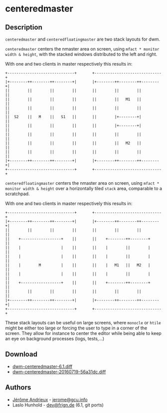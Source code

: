 centeredmaster
==============

Description
-----------

`centeredmaster` and `centeredfloatingmaster` are two stack layouts for dwm.

`centeredmaster` centers the nmaster area on screen, using
`mfact * monitor width & height`, with the stacked windows
distributed to the left and right.

With one and two clients in master respectively this results in:

    +------------------------------+       +------------------------------+
    |+--------++--------++--------+|       |+--------++--------++--------+|
    ||        ||        ||        ||       ||        ||        ||        ||
    ||        ||        ||        ||       ||        ||   M1   ||        ||
    ||        ||        ||        ||       ||        ||        ||        ||
    ||  S2    ||   M    ||   S1   ||       ||        |+--------+|        ||
    ||        ||        ||        ||       ||        |+--------+|        ||
    ||        ||        ||        ||       ||        ||        ||        ||
    ||        ||        ||        ||       ||        ||   M2   ||        ||
    ||        ||        ||        ||       ||        ||        ||        ||
    |+--------++--------++--------+|       |+--------++--------++--------+|
    +------------------------------+       +------------------------------+

`centeredfloatingmaster` centers the nmaster area on screen, using
`mfact * monitor width & height` over a horizontally tiled `stack` area,
comparable to a scratchpad.

With one and two clients in master respectively this results in:

    +------------------------------+       +------------------------------+
    |+--------++--------++--------+|       |+--------++--------++--------+|
    ||        ||        ||        ||       ||        ||        ||        ||
    ||    +------------------+    ||       ||    +--------++--------+    ||
    ||    |                  |    ||       ||    |        ||        |    ||
    ||    |                  |    ||       ||    |        ||        |    ||
    ||    |        M         |    ||       ||    |   M1   ||   M2   |    ||
    ||    |                  |    ||       ||    |        ||        |    ||
    ||    +------------------+    ||       ||    +--------++--------+    ||
    ||        ||        ||        ||       ||        ||        ||        ||
    |+--------++--------++--------+|       |+--------++--------++--------+|
    +------------------------------+       +------------------------------+

These stack layouts can be useful on large screens, where `monocle` or
`htile` might be either too large or forcing the user to type in a corner
of the screen.
They allow for instance to center the editor while being able to keep an
eye on background processes (logs, tests,...)

Download
--------

 * [dwm-centeredmaster-6.1.diff](dwm-centeredmaster-6.1.diff)
 * [dwm-centeredmaster-20160719-56a31dc.diff](dwm-centeredmaster-20160719-56a31dc.diff)

Authors
-------

 * [Jérôme Andrieux](http://blog.jardinmagique.info) - <jerome@gcu.info>
 * Laslo Hunhold - <dev@frign.de> (6.1, git ports)
